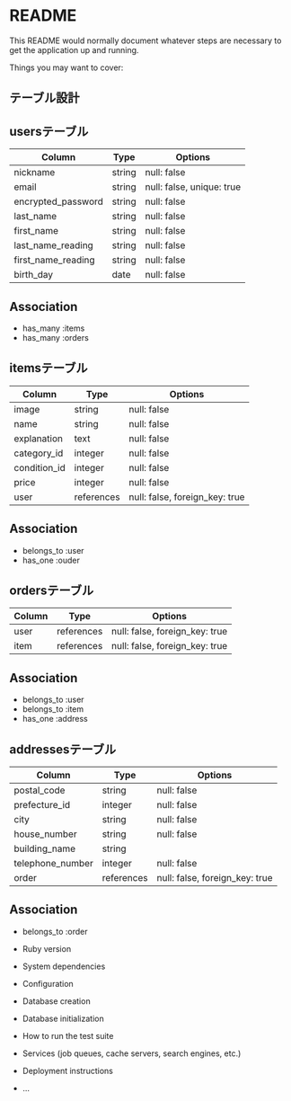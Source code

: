 # README

This README would normally document whatever steps are necessary to get the
application up and running.

Things you may want to cover:

## テーブル設計

## usersテーブル
| Column             | Type   | Options     |
| ------------------ | ------ | ----------- |
| nickname           | string | null: false |
| email              | string | null: false, unique: true |
| encrypted_password | string | null: false |
| last_name          | string | null: false |
| first_name         | string | null: false |
| last_name_reading  | string | null: false |
| first_name_reading | string | null: false |
| birth_day          | date   | null: false |
## Association
- has_many :items
- has_many :orders
## itemsテーブル
| Column             | Type   | Options                             |
| ------------------ | ------ | ----------------------------------- |
| image              | string | null: false                         |
| name               | string | null: false                         |
| explanation        | text   | null: false                         |
| category_id        | integer| null: false                         |
| condition_id       | integer| null: false                         |
| price              | integer| null: false                         |
| user               | references| null: false, foreign_key: true   |
## Association
- belongs_to :user
- has_one :ouder
## ordersテーブル
| Column             | Type   | Options     |
| ------------------ | ------ | ----------- |
| user           | references | null: false, foreign_key: true |
| item           | references | null: false, foreign_key: true |
## Association
- belongs_to :user
- belongs_to :item
- has_one :address
## addressesテーブル
| Column             | Type   | Options                             |
| ------------------ | ------ | ----------------------------------- |
| postal_code        | string | null: false                         |
| prefecture_id      | integer| null: false                         |
| city               | string | null: false                         |
| house_number       | string | null: false                         |
| building_name      | string |                                     |
| telephone_number   | integer| null: false                         |
| order              | references| null: false, foreign_key: true   |
## Association
- belongs_to :order
* Ruby version

* System dependencies

* Configuration

* Database creation

* Database initialization

* How to run the test suite

* Services (job queues, cache servers, search engines, etc.)

* Deployment instructions

* ...
